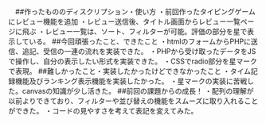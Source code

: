 　##作ったもののディスクリプション・使い方
・前回作ったタイピングゲームにレビュー機能を追加
・レビュー送信後、タイトル画面からレビュー一覧ページに飛ぶ
・レビュー一覧は、ソート、フィルターが可能。評価の部分を星で表示している。
##今回頑張ったこと、できたこと
・htmlのフォームからPHPに送信、追記、受信の一連の流れを実装できた。
・PHPから受け取ったデータをJSで操作し、自分の表示したい形式を実装できた。
・CSSでradio部分を星マークで表現。
##難しかったこと・実装したかったけどできなかったこと
・タイム記録機能及びランキング表示機能を実装したかった。
・星マークの実装に苦戦した。canvasの知識が少し活きた。
##前回の課題からの成長！
・配列の理解が以前よりできており、フィルターや並び替えの機能をスムーズに取り入れることができた。
・コードの見やすさを考えて表記を変えてみた。
